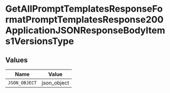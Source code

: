 # GetAllPromptTemplatesResponseFormatPromptTemplatesResponse200ApplicationJSONResponseBodyItems1VersionsType


## Values

| Name          | Value         |
| ------------- | ------------- |
| `JSON_OBJECT` | json_object   |